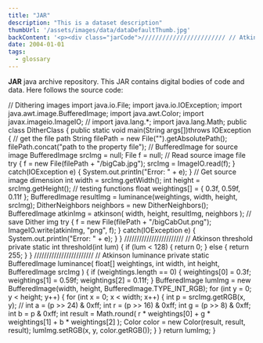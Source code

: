 ```yaml
---
title: "JAR"
description: "This is a dataset description"
thumbUrl: '/assets/images/data/dataDefaultThumb.jpg'
backContent: '<p><div class="jarCode">//////////////////////// // Atkinson luminance private static BufferedImage atkinson( int width, int height, BufferedImage lumImg, DitherNeighbors neighbours ) { int mono; int diff; for (int y = 0; y < height; y++) { for (int x = 0; x < width; x++) { int p = lumImg.getRGB(x, y); int blue = p & 0xff; mono = threshold(blue); diff = blue - mono; // set current pixel Color newColor = new Color(mono, mono, mono); lumImg.setRGB(x, y, newColor.getRGB()); int spread = (int) Math.floor(diff / 8); for (var j = 0; j < neighbours.pos.length; j++) { int xOffset = neighbours.pos[j].getX(); int yOffset = neighbours.pos[j].getY(); int xall = x + xOffset; int yall = y + yOffset; // check for out of bounds! if (x + xOffset >= width || x + xOffset < 0 || y + yOffset >= height || y + yOffset < 0 ) { break; } int getColor = lumImg.getRGB(xall, yall); int bb = getColor & 0xff; int newVal = bb + spread; lumImg.setRGB(xall, yall, newVal); } } } return lumImg; } } public class DitherNeighbors { public Coord[] pos = new Coord[6]; DitherNeighbors() { // defining neighbors pos[0] = new Coord(1, 0); pos[1] = new Coord(2, 0); pos[2] = new Coord(-1, 1); pos[3] = new Coord(0, 1); pos[4] = new Coord(1, 1); pos[5] = new Coord(0, 2); } public static void main(String args[]){ System.out.println("DitherNeighbors run"); } public int[] getPos(int index) { int[] retObj = { -999, -999 }; retObj[0] = pos[index].x; retObj[1] = pos[index].y; return retObj; }}</div></p>'
date: 2004-01-01
tags:
  - glossary
---
```


<p><b>JAR</b> java archive repository. This JAR contains digital bodies of code and data. Here follows the source code:</p>
<!-- this jar contains digital bodies of code and data.
Here follows the code -->

<p><div class='jarCode'>// Dithering images import java.io.File; import java.io.IOException; import java.awt.image.BufferedImage; import java.awt.Color; import javax.imageio.ImageIO; // import java.lang.*; import java.lang.Math; public class DitherClass { public static void main(String args[])throws IOException { // get the file path String filePath = new File("").getAbsolutePath(); filePath.concat("path to the property file"); // BufferedImage for source image BufferedImage srcImg = null; File f = null; // Read source image file try { f = new File(filePath + "/bigCab.jpg"); srcImg = ImageIO.read(f); } catch(IOException e) { System.out.println("Error: " + e); } // Get source image dimension int width = srcImg.getWidth(); int height = srcImg.getHeight(); // testing functions float weightings[] = { 0.3f, 0.59f, 0.11f }; BufferedImage resultImg = luminance(weightings, width, height, srcImg); DitherNeighbors neighbors = new DitherNeighbors(); BufferedImage atkinImg = atkinson( width, height, resultImg, neighbors ); // save Dither img try { f = new File(filePath + "/bigCabOut.png"); ImageIO.write(atkinImg, "png", f); } catch(IOException e) { System.out.println("Error: " + e); } } //////////////////////// // Atkinson threshold private static int threshold(int lum) { if (lum < 128) { return 0; } else { return 255; } } //////////////////////// // Atkinson luminance private static BufferedImage luminance( float[] weightings, int width, int height, BufferedImage srcImg ) { if (weightings.length == 0) { weightings[0] = 0.3f; weightings[1] = 0.59f; weightings[2] = 0.11f; } BufferedImage lumImg = new BufferedImage(width, height, BufferedImage.TYPE_INT_RGB); for (int y = 0; y < height; y++) { for (int x = 0; x < width; x++) { int p = srcImg.getRGB(x, y); // int a = (p >> 24) & 0xff; int r = (p >> 16) & 0xff; int g = (p >> 8) & 0xff; int b = p & 0xff; int result = Math.round( r * weightings[0] + g * weightings[1] + b * weightings[2] ); Color color = new Color(result, result, result); lumImg.setRGB(x, y, color.getRGB()); } } return lumImg; }</div></p>